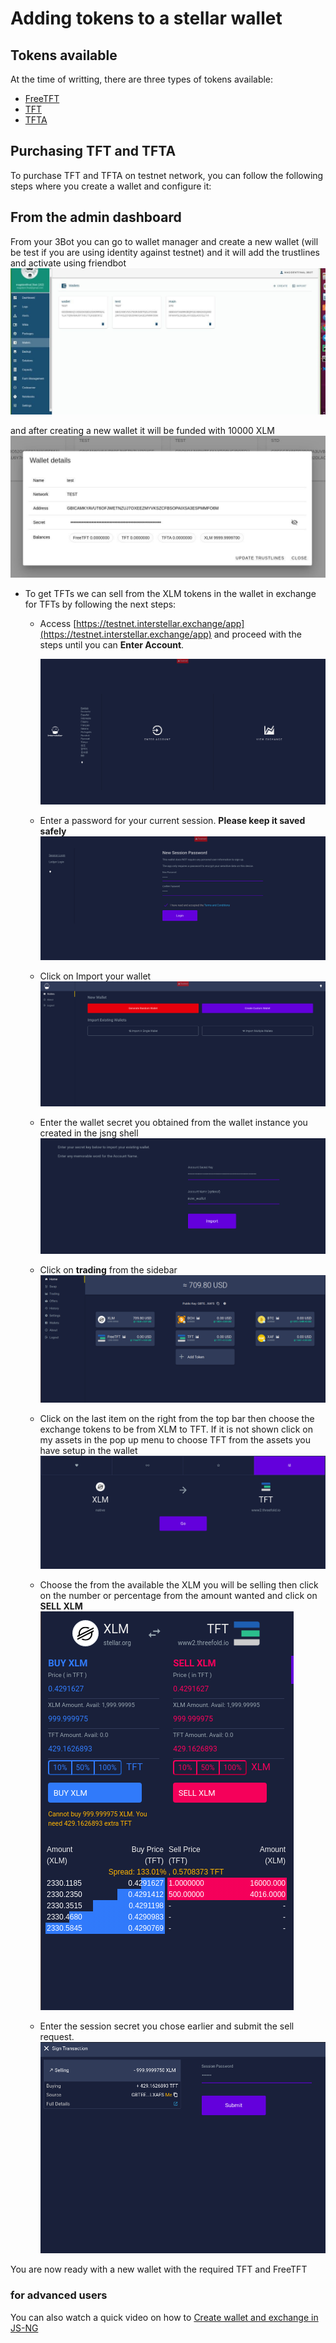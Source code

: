 # Adding tokens to a stellar wallet

## Tokens available

At the time of writting, there are three types of tokens available:

- [FreeTFT](https://github.com/threefoldfoundation/tft-stellar/#freetft)
- [TFT](https://github.com/threefoldfoundation/tft-stellar/#tft)
- [TFTA](https://github.com/threefoldfoundation/tft-stellar/#tfta)


## Purchasing TFT and TFTA

To purchase TFT and TFTA on testnet network, you can follow the following steps where you create a wallet and configure it:

## From the admin dashboard
  
From your 3Bot you can go to wallet manager and create a new wallet (will be test if you are using identity against testnet) and it will add the trustlines and activate using friendbot
![admin walletmanager](./img/walletmanager.jpg)

and after creating a new wallet it will be funded with 10000 XLM
![admin walletdetails](./img/walletdetails.jpg)


- To get TFTs we can sell from the XLM tokens in the wallet in exchange for TFTs by following the next steps:
    - Access [https://testnet.interstellar.exchange/app](https://testnet.interstellar.exchange/app) and proceed with the steps until you can **Enter Account**.

        ![start](./img/interstellar_start.png)

    - Enter a password for your current session. **Please keep it saved safely**
    ![new_session](./img/interstellar_new_session.png)

    - Click on Import your wallet
    ![import_wallet_button](./img/interstellar_import_wallet_button.png)

    - Enter the wallet secret you obtained from the wallet instance you created in the jsng shell
    ![import_wallet](./img/interstellar_import_wallet.png)

    - Click on **trading** from the sidebar
    ![home](./img/interstellar_home.png)

    - Click on the last item on the right from the top bar then choose the exchange tokens to be from XLM to TFT. If it is not shown click on my assets in the pop up menu to choose TFT from the assets you have setup in the wallet
    ![trading_assets](./img/interstellar_trading_assets.png)

    - Choose the from the available the XLM you will be selling then click on the number or percentage from the amount wanted and click on **SELL XLM**
    ![sell_xlm](./img/interstellar_sell_xlm.png)

    - Enter the session secret you chose earlier and submit the sell request.
    ![sign_transaction](./img/interstellar_sign_transaction.png)


You are now ready with a new wallet with the required TFT and FreeTFT



### for advanced users


You can also watch a quick video on how to [Create wallet and exchange in JS-NG](https://www.youtube.com/watch?v=HGkB7bunbTw&feature=youtu.be)